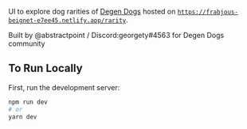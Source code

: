 UI to explore dog rarities of [Degen Dogs](https://degendogs.club/) hosted on  [`https://frabjous-beignet-e7ee45.netlify.app/rarity`](https://frabjous-beignet-e7ee45.netlify.app/rarity).

Built by @abstractpoint / Discord:georgety#4563 for Degen Dogs community

## To Run Locally

First, run the development server:

```bash
npm run dev
# or
yarn dev
```